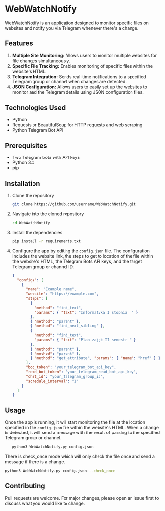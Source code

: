 # WebWatchNotify

WebWatchNotify is an application designed to monitor specific files
on websites and notify you via Telegram whenever there's a change.

## Features

1. **Multiple Site Monitoring:**
Allows users to monitor multiple websites for file changes simultaneously.
2. **Specific File Tracking:**
Enables monitoring of specific files within the website's HTML.
3. **Telegram Integration:**
Sends real-time notifications to a specified Telegram group or channel when
changes are detected.
4. **JSON Configuration:**
Allows users to easily set up the websites to monitor and the Telegram
details using JSON configuration files.

## Technologies Used

- Python
- Requests or BeautifulSoup for HTTP requests and web scraping
- Python Telegram Bot API

## Prerequisites

- Two Telegram bots with API keys
- Python 3.x
- pip

## Installation

1. Clone the repository

   ```sh
   git clone https://github.com/username/WebWatchNotify.git
   ```

2. Navigate into the cloned repository

   ```sh
   cd WebWatchNotify
   ```

3. Install the dependencies

   ```sh
   pip install -r requirements.txt
   ```

4. Configure the app by editing the `config.json` file.
The configuration includes the website link,
the steps to get to location of the file within the website's HTML,
the Telegram Bots API keys, and the target Telegram group or channel ID.

   ```json
   {
     "configs": [
       {
         "name": "Example name",
         "website": "https://example.com",
         "steps": [
           {
             "method": "find_text",
             "params": { "text": "Informatyka I stopnia  " }
           },
           { "method": "parent" },
           { "method": "find_next_sibling" },
           {
             "method": "find_text",
             "params": { "text": "Plan zajęć II semestr " }
           },
           { "method": "parent" },
           { "method": "parent" },
           { "method": "get_attribute", "params": { "name": "href" } }
         ],
         "bot_token": "your_telegram_bot_api_key",
         "read_bot_token": "your_telegram_read_bot_api_key",
         "chat_id": "your_telegram_group_id",
         "schedule_interval": "1"
       }
     ]
   }
   ```

## Usage

Once the app is running, it will start monitoring the file at the location
specified in the `config.json` file within the website's HTML.
When a change is detected, it will send a message with the result of parsing
to the specified Telegram group or channel.

```sh
   python3 WebWatchNotify.py config.json
```

There is check_once mode which will only check the file once
and send a message if there is a change.

```sh
python3 WebWatchNotify.py config.json --check_once
```

## Contributing

Pull requests are welcome. For major changes, please open an issue first
to discuss what you would like to change.
